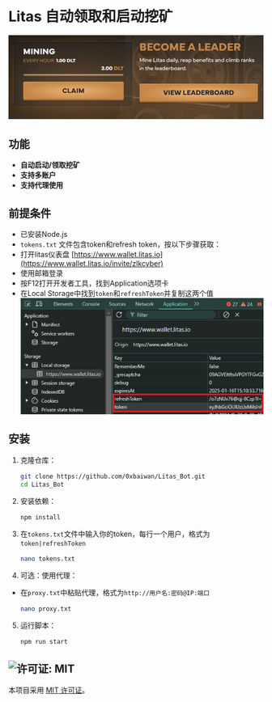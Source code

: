 # Litas 自动领取和启动挖矿

![banner](image.png)
## 功能

- **自动启动/领取挖矿**
- **支持多账户**
- **支持代理使用**

## 前提条件

- 已安装Node.js
- `tokens.txt` 文件包含token和refresh token，按以下步骤获取：
- 打开litas仪表盘 [https://www.wallet.litas.io](https://www.wallet.litas.io/invite/zlkcyber)
- 使用邮箱登录
- 按F12打开开发者工具，找到Application选项卡
- 在Local Storage中找到`token`和`refreshToken`并复制这两个值
    ![token](image-1.png)

## 安装

1. 克隆仓库：
    ```sh
    git clone https://github.com/0xbaiwan/Litas_Bot.git
    cd Litas_Bot
    ```

2. 安装依赖：
    ```sh
    npm install
    ```
3. 在`tokens.txt`文件中输入你的token，每行一个用户，格式为`token|refreshToken`
    ```sh
    nano tokens.txt
    ```
4. 可选：使用代理：
- 在`proxy.txt`中粘贴代理，格式为`http://用户名:密码@IP:端口`
    ```sh
    nano proxy.txt
    ```
5. 运行脚本：
    ```sh
    npm run start
    ```

## ![许可证: MIT](https://img.shields.io/badge/License-MIT-yellow.svg)

本项目采用 [MIT 许可证](LICENSE)。
